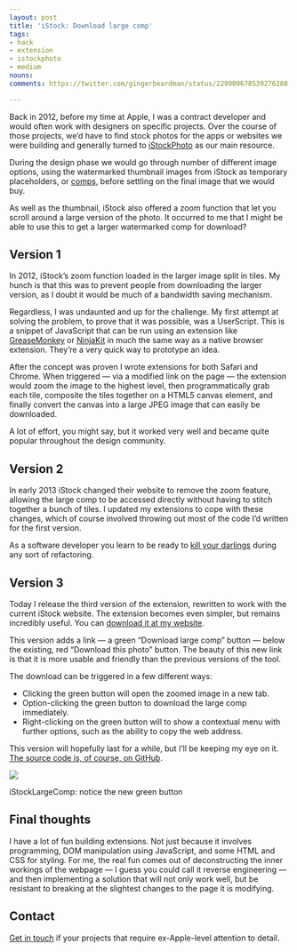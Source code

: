```yaml
---
layout: post
title: 'iStock: Download large comp'
tags:
- hack
- extension
- istockphoto
- medium
nouns:
comments: https://twitter.com/gingerbeardman/status/229909678539276288

---
```


Back in 2012, before my time at Apple, I was a contract developer and would often work with designers on specific projects. Over the course of those projects, we’d have to find stock photos for the apps or websites we were building and generally turned to [iStockPhoto](www.istockphoto.com) as our main resource.

During the design phase we would go through number of different image options, using the watermarked thumbnail images from iStock as temporary placeholders, or [comps](https://en.wikipedia.org/wiki/Comprehensive_layout), before settling on the final image that we would buy.

As well as the thumbnail, iStock also offered a zoom function that let you scroll around a large version of the photo. It occurred to me that I might be able to use this to get a larger watermarked comp for download?

Version 1
---------

In 2012, iStock’s zoom function loaded in the larger image split in tiles. My hunch is that this was to prevent people from downloading the larger version, as I doubt it would be much of a bandwidth saving mechanism.

Regardless, I was undaunted and up for the challenge. My first attempt at solving the problem, to prove that it was possible, was a UserScript. This is a snippet of JavaScript that can be run using an extension like [GreaseMonkey](http://www.greasespot.net) or [NinjaKit](https://github.com/os0x/NinjaKit) in much the same way as a native browser extension. They’re a very quick way to prototype an idea.

After the concept was proven I wrote extensions for both Safari and Chrome. When triggered — via a modified link on the page — the extension would zoom the image to the highest level, then programmatically grab each tile, composite the tiles together on a HTML5 canvas element, and finally convert the canvas into a large JPEG image that can easily be downloaded.

A lot of effort, you might say, but it worked very well and became quite popular throughout the design community.

Version 2
---------

In early 2013 iStock changed their website to remove the zoom feature, allowing the large comp to be accessed directly without having to stitch together a bunch of tiles. I updated my extensions to cope with these changes, which of course involved throwing out most of the code I’d written for the first version.

As a software developer you learn to be ready to [kill your darlings](http://c2.com/cgi/wiki?KillYourDarlings) during any sort of refactoring.

Version 3
---------

Today I release the third version of the extension, rewritten to work with the current iStock website. The extension becomes even simpler, but remains incredibly useful. You can [download it at my website](http://www.gingerbeardman.com/safari/).

This version adds a link — a green “Download large comp” button — below the existing, red “Download this photo” button. The beauty of this new link is that it is more usable and friendly than the previous versions of the tool.

The download can be triggered in a few different ways:

*   Clicking the green button will open the zoomed image in a new tab.
*   Option-clicking the green button to download the large comp immediately.
*   Right-clicking on the green button will to show a contextual menu with further options, such as the ability to copy the web address.

This version will hopefully last for a while, but I’ll be keeping my eye on it. [The source code is, of course, on GitHub](https://github.com/gingerbeardman/iStockLargeComp.safariextension).

![](https://miro.medium.com/max/1400/1*LdtRYi2Bv7oBTKTpLtXC-w.jpeg)

iStockLargeComp: notice the new green button

Final thoughts
--------------

I have a lot of fun building extensions. Not just because it involves programming, DOM manipulation using JavaScript, and some HTML and CSS for styling. For me, the real fun comes out of deconstructing the inner workings of the webpage — I guess you could call it reverse engineering — and then implementing a solution that will not only work well, but be resistant to breaking at the slightest changes to the page it is modifying.

Contact
-------

[Get in touch](http://www.gingerbeardman.com) if your projects that require ex-Apple-level attention to detail.